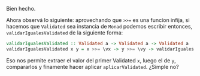 Bien hecho.

Ahora observá lo siguiente: aprovechando que `>>=` es una funcíon infija, si hacemos que `Validated` sea instancia de `Monad` podemos escribir entonces, `validarIgualesValidated` de la siguiente forma:

```haskell
validarIgualesValidated :: Validated a -> Validated a -> Validated a
validarIgualesValidated x y = x >>= \vx -> y >>= \vy -> validarIguales vx vy
```

Eso nos permite extraer el valor del primer Validated `x`, luego el de `y`, compararlos y finamente hacer aplicar `aplicarValidated`. ¿Simple no?
